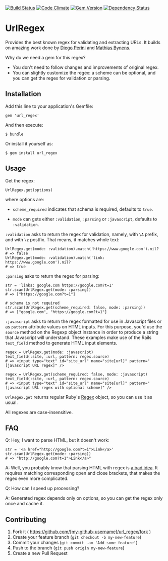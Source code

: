 [![Build Status](https://travis-ci.org/amogil/url_regex.svg?branch=master)](https://travis-ci.org/amogil/url_regex)
[![Code Climate](https://codeclimate.com/github/amogil/url_regex/badges/gpa.svg)](https://codeclimate.com/github/amogil/url_regex)
[![Gem Version](https://badge.fury.io/rb/url_regex.svg)](https://badge.fury.io/rb/url_regex)
[![Dependency Status](https://gemnasium.com/badges/github.com/amogil/url_regex.svg)](https://gemnasium.com/github.com/amogil/url_regex)

# UrlRegex

Provides the best known regex for validating and extracting URLs.
It builds on amazing work done by [Diego Perini](https://gist.github.com/dperini/729294)
and [Mathias Bynens](https://mathiasbynens.be/demo/url-regex).

Why do we need a gem for this regex?

- You don't need to follow changes and improvements of original regex.
- You can slightly customize the regex: a scheme can be optional, and you can get the regex for validation or parsing.

## Installation

Add this line to your application's Gemfile:

    gem 'url_regex'

And then execute:

    $ bundle

Or install it yourself as:

    $ gem install url_regex

## Usage

Get the regex:

    UrlRegex.get(options)

where options are:

- `scheme_required` indicates that schema is required, defaults to `true`.

- `mode` can gets either `:validation`, `:parsing` or `:javascript`, defaults to `:validation`.

`:validation` asks to return the regex for validation, namely, with `\A` prefix, and with `\z` postfix.
That means, it matches whole text:

    UrlRegex.get(mode: :validation).match('https://www.google.com').nil?
    # => false
    UrlRegex.get(mode: :validation).match('link: https://www.google.com').nil?
    # => true

`:parsing` asks to return the regex for parsing:

    str = 'links: google.com https://google.com?t=1'
    str.scan(UrlRegex.get(mode: :parsing))
    # => ["https://google.com?t=1"]

    # schema is not required
    str.scan(UrlRegex.get(scheme_required: false, mode: :parsing))
    # => ["google.com", "https://google.com?t=1"]

`:javascript` asks to return the regex formatted for use in Javascript files or as `pattern` attribute values on HTML inputs. For this purpose, you'd use the `source` method on the Regexp object instance in order to produce a string that Javascript will understand. These examples make use of the Rails `text_field` method to generate HTML input elements.

    regex = UrlRegex.get(mode: :javascript)
    text_field(:site, :url, pattern: regex.source)
    # => <input type="text" id="site_url" name="site[url]" pattern="[javascript URL regex]" />

    regex = UrlRegex.get(scheme_required: false, mode: :javascript)
    text_field(:site, :url, pattern: regex.source)
    # => <input type="text" id="site_url" name="site[url]" pattern="[javascript URL regex with optional scheme]" />

`UrlRegex.get` returns regular Ruby's [Regex](http://ruby-doc.org/core-2.0.0/Regexp.html) object,
so you can use it as usual.

All regexes are case-insensitive.

## FAQ

Q: Hey, I want to parse HTML, but it doesn't work:

    str = '<a href="http://google.com?t=1">Link</a>'
    str.scan(UrlRegex.get(mode: :parsing))
    # => "http://google.com?t=1">Link</a>"

A: Well, you probably know that parsing HTML with regex is
[a bad idea](https://stackoverflow.com/questions/1732348/regex-match-open-tags-except-xhtml-self-contained-tags).
It requires matching corresponding open and close brackets, that makes the regex even more complicated.

Q: How can I speed up processing?

A: Generated regex depends only on options, so you can get the regex only once and cache it.

## Contributing

1. Fork it ( https://github.com/[my-github-username]/url_regex/fork )
2. Create your feature branch (`git checkout -b my-new-feature`)
3. Commit your changes (`git commit -am 'Add some feature'`)
4. Push to the branch (`git push origin my-new-feature`)
5. Create a new Pull Request
